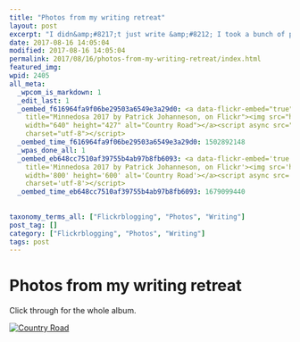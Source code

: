 ```yaml
---
title: "Photos from my writing retreat"
layout: post
excerpt: "I didn&amp;#8217;t just write &amp;#8212; I took a bunch of photos. Some are, in my humble opinion, pretty great."
date: 2017-08-16 14:05:04
modified: 2017-08-16 14:05:04
permalink: 2017/08/16/photos-from-my-writing-retreat/index.html
featured_img: 
wpid: 2405
all_meta: 
  _wpcom_is_markdown: 1
  _edit_last: 1
  _oembed_f616964fa9f06be29503a6549e3a29d0: <a data-flickr-embed="true" href="https://www.flickr.com/photos/pj/albums/72157683496771872"
    title="Minnedosa 2017 by Patrick Johanneson, on Flickr"><img src="https://farm5.staticflickr.com/4314/36040654392_9df27a16bc_z.jpg"
    width="640" height="427" alt="Country Road"></a><script async src="https://embedr.flickr.com/assets/client-code.js"
    charset="utf-8"></script>
  _oembed_time_f616964fa9f06be29503a6549e3a29d0: 1502892148
  _wpas_done_all: 1
  _oembed_eb648cc7510af39755b4ab97b8fb6093: <a data-flickr-embed='true' href='https://www.flickr.com/photos/pj/albums/72157683496771872'
    title='Minnedosa 2017 by Patrick Johanneson, on Flickr'><img src='https://live.staticflickr.com/4314/36040654392_9df27a16bc.jpg'
    width='800' height='600' alt='Country Road'></a><script async src='https://embedr.flickr.com/assets/client-code.js'
    charset='utf-8'></script>
  _oembed_time_eb648cc7510af39755b4ab97b8fb6093: 1679099440
  
  
taxonomy_terms_all: ["Flickrblogging", "Photos", "Writing"]
post_tag: []
category: ["Flickrblogging", "Photos", "Writing"]
tags: post
---
```


# Photos from my writing retreat

Click through for the whole album.

[![Country Road](https://live.staticflickr.com/4314/36040654392_9df27a16bc.jpg)](https://www.flickr.com/photos/pj/albums/72157683496771872 "Minnedosa 2017 by Patrick Johanneson, on Flickr")<script async="" charset="utf-8" src="https://embedr.flickr.com/assets/client-code.js"></script>